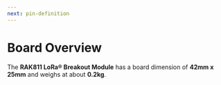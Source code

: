 ```yaml
---
next: pin-definition
---
```


# Board Overview

The **RAK811 LoRa® Breakout Module** has a board dimension of **42mm x 25mm** and weighs at about **0.2kg**.

<rk-img
  src="/assets/images/datasheet/rak811-breakout-module/dimensions.png"
  width="70%"
  figure-number="1"
  caption="RAK811 Breakout Board Dimensions"
/>

